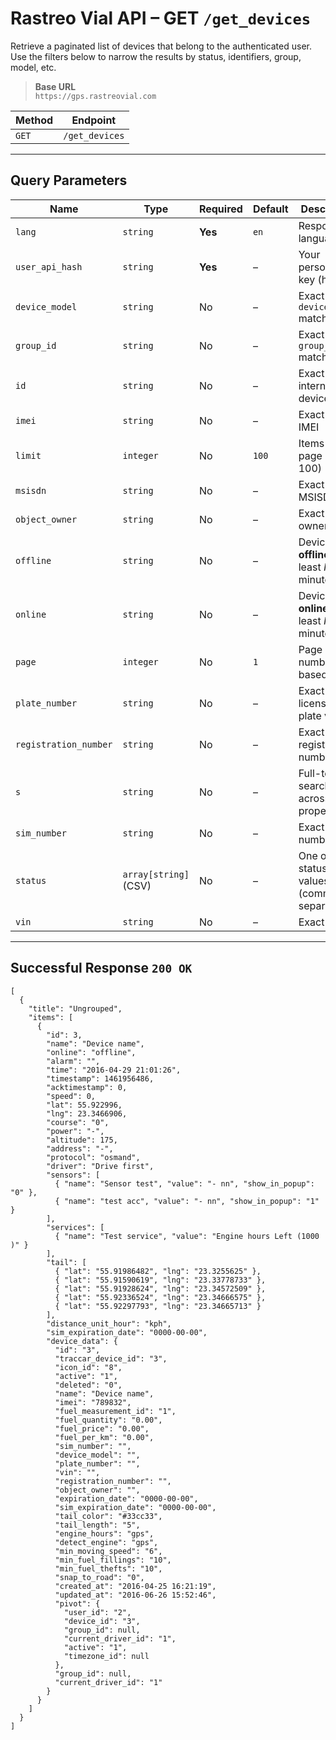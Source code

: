 # Rastreo Vial API – **GET `/get_devices`**

Retrieve a paginated list of devices that belong to the authenticated user.  
Use the filters below to narrow the results by status, identifiers, group, model, etc.

> **Base URL**   
> `https://gps.rastreovial.com`

| Method | Endpoint |
| ------ | -------- |
| `GET`  | `/get_devices` |

---

## Query Parameters

| Name | Type | Required | Default | Description |
| ---- | ---- | -------- | ------- | ----------- |
| `lang` | `string` | **Yes** | `en` | Response language |
| `user_api_hash` | `string` | **Yes** | – | Your personal API key (hash) |
| `device_model` | `string` | No | – | Exact `device_model` match |
| `group_id` | `string` | No | – | Exact `group_id` match |
| `id` | `string` | No | – | Exact internal device ID |
| `imei` | `string` | No | – | Exact device IMEI |
| `limit` | `integer` | No | `100` | Items per page (max 100) |
| `msisdn` | `string` | No | – | Exact MSISDN |
| `object_owner` | `string` | No | – | Exact object owner |
| `offline` | `string` | No | – | Devices **offline** for at least *N* minutes |
| `online` | `string` | No | – | Devices **online** for at least *N* minutes |
| `page` | `integer` | No | `1` | Page number (1-based) |
| `plate_number` | `string` | No | – | Exact license-plate value |
| `registration_number` | `string` | No | – | Exact registration number |
| `s` | `string` | No | – | Full-text search across properties |
| `sim_number` | `string` | No | – | Exact SIM number |
| `status` | `array[string]` (CSV) | No | – | One or more status values (comma separated) |
| `vin` | `string` | No | – | Exact VIN |

---

## Successful Response `200 OK`

```jsonc
[
  {
    "title": "Ungrouped",
    "items": [
      {
        "id": 3,
        "name": "Device name",
        "online": "offline",
        "alarm": "",
        "time": "2016-04-29 21:01:26",
        "timestamp": 1461956486,
        "acktimestamp": 0,
        "speed": 0,
        "lat": 55.922996,
        "lng": 23.3466906,
        "course": "0",
        "power": "-",
        "altitude": 175,
        "address": "-",
        "protocol": "osmand",
        "driver": "Drive first",
        "sensors": [
          { "name": "Sensor test", "value": "- nn", "show_in_popup": "0" },
          { "name": "test acc", "value": "- nn", "show_in_popup": "1" }
        ],
        "services": [
          { "name": "Test service", "value": "Engine hours Left (1000 )" }
        ],
        "tail": [
          { "lat": "55.91986482", "lng": "23.3255625" },
          { "lat": "55.91590619", "lng": "23.33778733" },
          { "lat": "55.91928624", "lng": "23.34572509" },
          { "lat": "55.92336524", "lng": "23.34666575" },
          { "lat": "55.92297793", "lng": "23.34665713" }
        ],
        "distance_unit_hour": "kph",
        "sim_expiration_date": "0000-00-00",
        "device_data": {
          "id": "3",
          "traccar_device_id": "3",
          "icon_id": "8",
          "active": "1",
          "deleted": "0",
          "name": "Device name",
          "imei": "789832",
          "fuel_measurement_id": "1",
          "fuel_quantity": "0.00",
          "fuel_price": "0.00",
          "fuel_per_km": "0.00",
          "sim_number": "",
          "device_model": "",
          "plate_number": "",
          "vin": "",
          "registration_number": "",
          "object_owner": "",
          "expiration_date": "0000-00-00",
          "sim_expiration_date": "0000-00-00",
          "tail_color": "#33cc33",
          "tail_length": "5",
          "engine_hours": "gps",
          "detect_engine": "gps",
          "min_moving_speed": "6",
          "min_fuel_fillings": "10",
          "min_fuel_thefts": "10",
          "snap_to_road": "0",
          "created_at": "2016-04-25 16:21:19",
          "updated_at": "2016-06-26 15:52:46",
          "pivot": {
            "user_id": "2",
            "device_id": "3",
            "group_id": null,
            "current_driver_id": "1",
            "active": "1",
            "timezone_id": null
          },
          "group_id": null,
          "current_driver_id": "1"
        }
      }
    ]
  }
]
